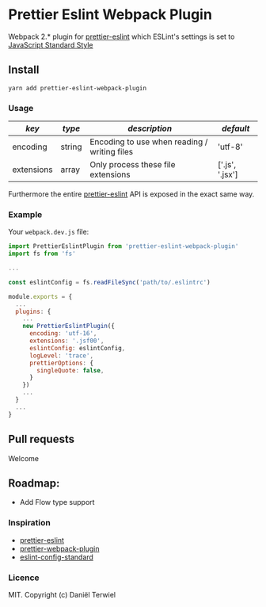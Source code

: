 # Prettier Eslint Webpack Plugin

Webpack 2.* plugin for [prettier-eslint](https://github.com/kentcdodds/prettier-eslint) which ESLint's settings is set to [JavaScript Standard Style](http://standardjs.com/)

## Install
```
yarn add prettier-eslint-webpack-plugin
```

### Usage


| *key*      | *type*          | *description*                                | *default*       |
|------------|-----------------|----------------------------------------------|-----------------|
| encoding   | string          | Encoding to use when reading / writing files | 'utf-8'         |
| extensions | array           | Only process these file extensions           | ['.js', '.jsx'] |

Furthermore the entire [prettier-eslint](https://github.com/kentcdodds/prettier-eslint#options) API is exposed in the exact same way.

### Example

Your `webpack.dev.js` file:

```javascript
import PrettierEslintPlugin from 'prettier-eslint-webpack-plugin'
import fs from 'fs'

...

const eslintConfig = fs.readFileSync('path/to/.eslintrc')

module.exports = {
  ...
  plugins: {
    ...
    new PrettierEslintPlugin({
      encoding: 'utf-16',
      extensions: '.jsf00',
      eslintConfig: eslintConfig,
      logLevel: 'trace',
      prettierOptions: {
        singleQuote: false,
      }
    })
    ...
  }
  ...
}
```

## Pull requests
Welcome

## Roadmap:
* Add Flow type support

### Inspiration
* [prettier-eslint](https://github.com/kentcdodds/prettier-eslint)
* [prettier-webpack-plugin](https://github.com/hawkins/prettier-webpack-plugin)
* [eslint-config-standard](https://github.com/feross/eslint-config-standard)

### Licence

MIT. Copyright (c) Daniël Terwiel
